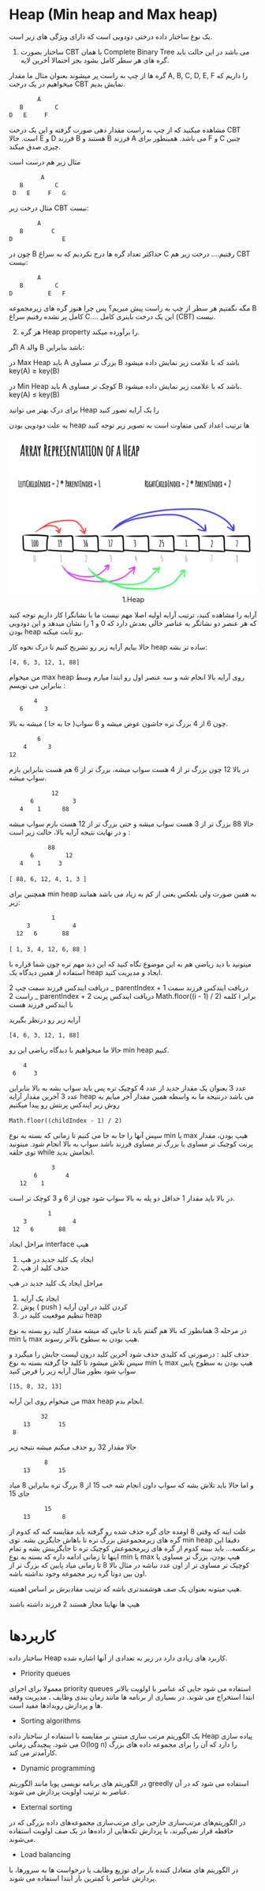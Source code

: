 # Heap (Min heap and Max heap)

یک نوع ساختار داده درختی دودویی است که دارای ویژگی های زیر است.

1. ساختار بصورت CBT یا همان Complete Binary Tree می باشد
   در این حالت باید گره های هر سطر کامل بشود بجز احتمالا آخرین لایه.

گره ها از چپ به راست پر میشوند بعنوان مثال ما مقدار A, B, C, D, E, F را داریم که میخواهیم در یک درخت CBT نمایش بدیم.

```
        A
   B         C
D   E     F

```

مشاهده میکنید که از چپ به راست مقدار دهی صورت گرفته و این یک درخت CBT است.
حالا E و D فرزند B هستند و B فرزند A می باشد. همینطور برای F و C چنین چیزی صدق میکند.

مثال زیر هم درست است

```
         A
   B         C
 D   E     F   G

```

مثال درخت زیر CBT نیست:

```
        A
   B        C
D              E
```

چون در B حداکثر تعداد گره ها درج نکردیم که به سراغ C رفتیم.... درخت زیر هم CBT نیست:

```
        A
   B         C
D          E   F
```

مگه نگفتیم هر سطر از چپ به راست پیش میریم؟ پس چرا هنوز گره های زیرمجموعه B کامل پر نشده رفتیم سراغ C.... این یک درخت باینری کامل (CBT) نیست.

2. هر گره Heap property را برآورده میکند.

اگر A والد B باشد بنابراین:

در Max Heap باید A بزرگ تر مساوی B باشد که با علامت زیر نمایش داده میشود
key(A) ≥ key(B)

در Min Heap باید A کوچک تر مساوی B باشد که با علامت زیر نمایش داده میشود.
key(A) ≤ key(B)

برای درک بهتر می توانید Heap را یک آرایه تصور کنید

به علت دودویی بودن heap ها ترتیب اعداد کمی متفاوت است به تصویر زیر توجه کنید

<div align="center">
  <img src="https://github.com/trekhleb/javascript-algorithms/blob/master/src/data-structures/heap/images/array-representation.jpeg" alt="1.Stack" />
  <div>1.Heap</div>
</div>

آرایه را مشاهده کنید، ترتیب آرایه اولیه اصلا مهم نیست ما با نشانگرا کار داریم توجه کنید که هر عنصر دو نشانگر به عناصر خالی بعدش دارد که 0 و 1 را نشان میدهد و این دودویی بودن heap رو ثابت میکنه.

حالا بیایم آرایه زیر رو تشریح کنیم تا درک نحوه کار heap ساده تر بشه:

```
[4, 6, 3, 12, 1, 88]
```

من میخوام max heap روی آرایه بالا انجام شه و سه عنصر اول رو ابتدا میارم وسط بنابراین می نویسم :

```
       4
   6      3
```

چون 6 از 4 بزرگ تره جاشون عوض میشه و 6 سواپ( جا به جا ) میشه به بالا.

```
        6
    4      3
12

```

در بالا 12 چون بزرگ تر از 4 هست سواپ میشه، بزرگ تر از 6 هم هست بنابراین بازم سواپ میشه.

```
            12
      6           3
   4    1      88

```

حالا 88 بزرگ تر از 3 هست سواپ میشه و حتی بزرگ تر از 12 هست بازم سواپ میشه و در نهایت نتیجه آرایه بالا، حالت زیر است :

```
           88
      6         12
   4    1     3

[ 88, 6, 12, 4, 1, 3 ]
```

همچنین برای min heap به همین صورت ولی بلعکس یعنی از کم به زیاد می باشد همانند زیر:

```
            1
     3            4
  12   6       88

‌[ 1, 3, 4, 12, 6, 88 ]
```

میتونید با دید ریاضی هم به این موضوع نگاه کنید که این دید مهم تره چون شما قراره با استفاده از همین دیدگاه یک heap ایجاد و مدیریت کنید.

دریافت ایندکس فرزند سمت چپ
2 _ parentIndex + 1
دریافت ایندکس فرزند سمت راست
2 _ parentIndex + 2
دریافت ایندکس پرنت
Math.floor((i - 1) / 2)
کلمه i برابر با ایندکس فرزند هست

آرایه زیر رو درنظر بگیرید

```
[4, 6, 3, 12, 1, 88]
```

حالا ما میخواهیم با دیدگاه ریاضی این رو min heap کنیم.

```
    4
 6     3
```

عدد 3 بعنوان یک مقدار جدید از عدد 4 کوچیک تره پس باید سواپ بشه به بالا بنابراین عدد 3 آخرین مقدار آرایه heap می باشد درنتیجه ما به واسطه همین مقدار آخر میایم به روش زیر ایندکس پرنتش رو پیدا میکنیم

`Math.floor((childIndex - 1) / 2)`

سپس آنها را جا به جا می کنیم تا زمانی که بسته به نوع min یا max هیپ بودن، مقدار پرنت کوچیک تر مساوی یا بزرگ تر مساوی فرزند باشد سواپ به بالا انجام شود. میتونید توی حلقه while انجامش بدید.

```
            3
       6        4
   12    1

```

در بالا باید مقدار 1 حداقل دو پله به بالا سواپ شود چون از 6 و 3 کوچک تر است.

```
           1
    3             4
 12   6       88
```

مراحل ایجاد interface هیپ

1. ایجاد یک کلید جدید در هپ
2. حذف کلید از هپ

مراحل ایجاد یک کلید جدید در هپ

1. ایجاد یک آرایه
2. پوش ( push ) کردن کلید در اون آرایه
3. تنظیم موقعیت کلید در heap

در مرحله 3 همانطور که بالا هم گفتم باید تا جایی که میشه مقدار کلید رو بسته به نوع min یا max هیپ بودن به سطوح بالاتر رسوند.

حذف کلید :
درصورتی که کلیدی حذف شود آخرین کلید درون لیست جایش را میگیرد و سپس تلاش میشود تا کلید جا گرفته بسته به نوع min یا max هیپ بودن به سطوح پایین سواپ شود بطور مثال آرایه زیر را فرض کنید

```
[15, 8, 32, 13]
```

من میخوام روی این آرایه max heap انجام بدم.

```
         32
    13        15
 8

```

حالا مقدار 32 رو حذف میکنم میشه نتیجه زیر

```
          8
    13        15

```

و اما حالا باید تلاش بشه که سواپ داون انجام شه خب 15 از 8 بزرگ تره بنابراین 8 میاد جای 15

```
          15
    13         8

```

علت اینه که وقتی 8 اومده جای گره حذف شده رو گرفته باید مقایسه کنه که کدوم از گره های زیرمجموعش بزرگ تره تا باهاش جایگزین بشه.
توی min heap دقیقا این برعکسه... باید ببینه کدوم از گره های زیرمجموعش کوچیک تره تا جایگزینش بشه و تمام اینها تا زمانی ادامه داره که بسته به نوع min یا max هیپ بودن، بزرگ تر مساوی یا کوچیک تر مساوی تر از اون عدد نباشه در مثال بالا 8 تا زمانی میاد پایین که بزرگ تر از اون بین دوتا گره زیر مجموعه وجود نداشته باشه.

هیپ میتونه بعنوان یک صف هوشمندتری باشه که ترتیب مقادیرش بر اساس اهمیته.

هیپ ها نهایتا مجاز هستند 2 فرزند داشته باشند


# کاربردها

ساختار داده Heap کاربرد های زیادی دارد در زیر به تعدادی از آنها اشاره شده.

- Priority queues

معمولا برای اجرای priority queues استفاده می شود جایی که عناصر با اولویت بالاتر ابتدا استخراج می شوند. در بسیاری از برنامه ها مانند زمان بندی وظایف ، مدیریت وقفه ها و پردازش رویدادها مفید است.

- Sorting algorithms

یک الگوریتم مرتب سازی مبتنی بر مقایسه با استفاده از ساختار داده Heap پیاده سازی می شود. پیچیدگی زمانی O(log n) را دارد که آن را برای مجموعه داده های بزرگ کارآمدتر می کند.

- Dynamic programming

در الگوریتم های برنامه نویسی پویا مانند الگوریتم greedly استفاده می شود که در آن عناصر به ترتیب اولویت پردازش می شوند.

- External sorting

در الگوریتم‌های مرتب‌سازی خارجی برای مرتب‌سازی مجموعه‌های داده بزرگی که در حافظه قرار نمی‌گیرند، با پردازش تکه‌هایی از داده‌ها در یک صف اولویت استفاده می‌شوند.

- Load balancing

در الگوریتم های متعادل کننده بار برای توزیع وظایف یا درخواست ها به سرورها، با پردازش عناصر با کمترین بار ابتدا استفاده می شوند.


